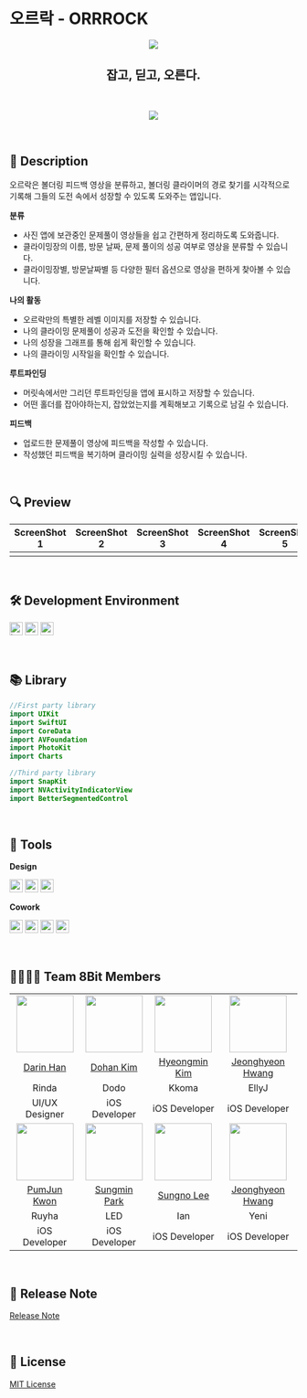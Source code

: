 # 오르락 - ORRROCK

<div align="center">
<img src="https://user-images.githubusercontent.com/45965405/205446739-0f589b0a-24e0-4efa-ab9e-1b31da197b2d.PNG">
  
<br>
  
## 잡고, 딛고, 오른다.
  
<br>
  
[<img src="https://user-images.githubusercontent.com/45965405/205446355-c6aad012-00ae-4f87-aaa1-3e94f15f2268.svg">](https://apps.apple.com/kr/app/orrrock/id6444023093)
  
</div>
  
<br>
  
## 📝 Description
  
오르락은 볼더링 피드백 영상을 분류하고, 볼더링 클라이머의 경로 찾기를 시각적으로 기록해 그들의 도전 속에서 성장할 수 있도록 도와주는 앱입니다.  
  
**분류**  
- 사진 앱에 보관중인 문제풀이 영상들을 쉽고 간편하게 정리하도록 도와줍니다.
- 클라이밍장의 이름, 방문 날짜, 문제 풀이의 성공 여부로 영상을 분류할 수 있습니다.
- 클라이밍장별, 방문날짜별 등 다양한 필터 옵션으로 영상을 편하게 찾아볼 수 있습니다.

**나의 활동**
- 오르락만의 특별한 레벨 이미지를 저장할 수 있습니다.
- 나의 클라이밍 문제풀이 성공과 도전을 확인할 수 있습니다.
- 나의 성장을 그래프를 통해 쉽게 확인할 수 있습니다.
- 나의 클라이밍 시작일을 확인할 수 있습니다.

**루트파인딩**
- 머릿속에서만 그리던 루트파인딩을 앱에 표시하고 저장할 수 있습니다.
- 어떤 홀더를 잡아야하는지, 잡았었는지를 계획해보고 기록으로 남길 수 있습니다.

**피드백**
- 업로드한 문제풀이 영상에 피드백을 작성할 수 있습니다.
- 작성했던 피드백을 복기하며 클라이밍 실력을 성장시킬 수 있습니다.
    
<br>
  
## 🔍 Preview
  
|ScreenShot 1|ScreenShot 2|ScreenShot 3|ScreenShot 4|ScreenShot 5|
|:---:|:---:|:---:|:---:|:---:|
||||||||
  
<br>
  
## 🛠 Development Environment

<img height="23" alt="ios badge" src="https://img.shields.io/badge/iOS-16.0+-silver">  <img height="23" alt="xcode badge" src="https://img.shields.io/badge/Xcode-14.0.1-blue">  <img height="23" alt="swift badge" src="https://img.shields.io/badge/Swift-5.7.1-orange"> 
  
<br>
  
## 📚 Library

```swift
//First party library
import UIKit
import SwiftUI
import CoreData
import AVFoundation
import PhotoKit
import Charts

//Third party library
import SnapKit
import NVActivityIndicatorView
import BetterSegmentedControl
```
  
<br>
  
## 🧰 Tools
  
**Design**  
  
<img height="23" src="https://img.shields.io/badge/Sketch-F7B500?style=plastic&logo=Sketch&logoColor=white"/>  <img height="23" src="https://img.shields.io/badge/Figma-F24E1E?style=plastic&logo=Figma&logoColor=white"/>  <img height="23" src="https://img.shields.io/badge/Illustrator-FF9A00?style=plastic&logo=Adobe Illustrator&logoColor=white"/>

**Cowork**  

<img height="23" src="https://img.shields.io/badge/GitHub-181717?style=plastic&logo=GitHub&logoColor=white"/>  <img height="23" src="https://img.shields.io/badge/Notion-FFFFFF?style=plastic&logo=Notion&logoColor=black"/>  <img height="23" src="https://img.shields.io/badge/Miro-F2CA02?style=plastic&logo=Miro&logoColor=black"/>  <img height="23" src="https://img.shields.io/badge/FigJam-F24E1E?style=plastic&logo=Figma&logoColor=white"/>
  
<br>
  
## 👨‍👩‍👧‍👦 Team 8Bit Members
  
<table width=“800”>
  <tr align=center>
    <td><img src="https://github.com/drin131.png" width="100" height="100"/></td>
    <td><img src="https://github.com/commitcomplete.png" width="100" height="100"/></td>
    <td><img src="https://github.com/hminkim.png" width="100" height="100"/></td>
    <td><img src="https://github.com/jeong-hyeonHwang.png" width="100" height="100"/></td>
  </tr>
  <tr align=center>
    <td><A href="https://github.com/drin131">Darin Han</A></td>
    <td><A href="https://github.com/commitcomplete">Dohan Kim</A></td>
    <td><A href="https://github.com/hminkim">Hyeongmin Kim</A></td>
    <td><A href="https://github.com/jeong-hyeonHwang">Jeonghyeon Hwang</A></td>
  </tr>
  <tr align=center>
    <td>Rinda</td>
    <td>Dodo</td>
    <td>Kkoma</td>
    <td>EllyJ</td>
  </tr>
  <tr align=center>
    <td>UI/UX Designer</td>
    <td>iOS Developer</td>
    <td>iOS Developer</td>
    <td>iOS Developer</td>
  </tr>
  <tr align=center>
    <td><img src="https://github.com/RuyHa.png" width="100" height="100"/></td>
    <td><img src="https://github.com/sm-amoled.png" width="100" height="100"/></td>
    <td><img src="https://github.com/LeeSungNo-ian.png" width="100" height="100"/></td>
    <td><img src="https://github.com/yeniful.png" width="100" height="100"/></td>
  </tr>
  <tr align=center>
    <td><A href="https://github.com/RuyHa">PumJun Kwon</A></td>
    <td><A href="https://github.com/sm-amoled">Sungmin Park</A></td>
    <td><A href="https://github.com/LeeSungNo-ian">Sungno Lee</A></td>
    <td><A href="https://github.com/yeniful">Jeonghyeon Hwang</A></td>
  </tr>
  <tr align=center>
    <td>Ruyha</td>
    <td>LED</td>
    <td>Ian</td>
    <td>Yeni</td>
  </tr>
  <tr align=center>
    <td>iOS Developer</td>
    <td>iOS Developer</td>
    <td>iOS Developer</td>
    <td>iOS Developer</td>
  </tr>
</table>
  
<br>
  
## 🚀 Release Note  
  
[Release Note](https://github.com/DeveloperAcademy-POSTECH/MacC-TEAM-8bit/wiki/Release)
  
<br>
  
## 🪪 License
  
[MIT License](https://github.com/DeveloperAcademy-POSTECH/MacC-TEAM-8bit/blob/develop/LICENSE)
    
    
    
    
    
    
    
